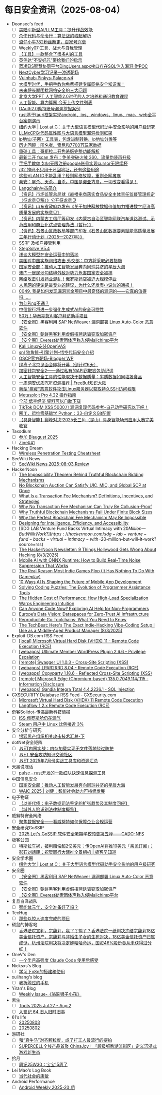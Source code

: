 # 每日安全资讯（2025-08-04）

- Doonsec's feed
  - [ ] [美陆军新型AI/LLM工具：提升作战效能](https://mp.weixin.qq.com/s?__biz=Mzk0MzY1NDc2MA==&mid=2247484405&idx=1&sn=03a6b692a3967b145e20eb87ecbf1517)
  - [ ] [杀伤代码与命令行：算法战的崛起解析](https://mp.weixin.qq.com/s?__biz=Mzk0MzY1NDc2MA==&mid=2247484403&idx=1&sn=8d162a3c0488e93fe4309ed29bcb1b24)
  - [ ] [浪仔小牛782粉丝断更，百家号兴衰](https://mp.weixin.qq.com/s?__biz=MzkwMzI1ODUwNA==&mid=2247488095&idx=1&sn=ac4b5fbd241f8d6e09e2faf2d40317dd)
  - [ ] [Weekly07:工具、战术与自我管理](https://mp.weixin.qq.com/s?__biz=MzI5MjY4MTMyMQ==&mid=2247492245&idx=1&sn=eb29b8136995691799c4f924951d5369)
  - [ ] [【工具】一款整合了很多AI的工具](https://mp.weixin.qq.com/s?__biz=MzI2MTE0NTE3Mw==&mid=2651151329&idx=1&sn=6ff909ba6ac84f5597116cbd94f178ed)
  - [ ] [英伟达“不安好芯”带给我们的启示](https://mp.weixin.qq.com/s?__biz=MzI3NzM5NDA0NA==&mid=2247491803&idx=1&sn=6f30d1b382c7755f6284c3e39cea2aed)
  - [ ] [蓝凌EIS智慧协同平台DingUsers.aspx接口存在SQL注入漏洞 附POC](https://mp.weixin.qq.com/s?__biz=MzIxMjEzMDkyMA==&mid=2247488820&idx=1&sn=997ac62c6e079c6bfedba66b6c19ee02)
  - [ ] [NextCyber学习记录—渗透靶场](https://mp.weixin.qq.com/s?__biz=MzkzMDg1MzIwNA==&mid=2247487633&idx=1&sn=b00eb65176825b79950c47f2ab451733)
  - [ ] [Vulnhub-Pinkys-Palace-v4](https://mp.weixin.qq.com/s?__biz=Mzg5MDk4MzkyMA==&mid=2247484669&idx=1&sn=5bdba4f823c2beadb6c975a67c53b325)
  - [ ] [大模型时代，手把手教你免费搭建专属网络安全知识库！](https://mp.weixin.qq.com/s?__biz=MzkyMTYyOTQ5NA==&mid=2247487439&idx=1&sn=16e5ed8b138e6b98dc100bb02a4c287f)
  - [ ] [未来将长期困扰网络安全的三大问题](https://mp.weixin.qq.com/s?__biz=Mzg2NjY2MTI3Mg==&mid=2247501193&idx=1&sn=07ab9a9668d6c9f18f38a807ede926b1)
  - [ ] [北京大学PPT 人工智能2.0时代的人才培养和通识教育课程](https://mp.weixin.qq.com/s?__biz=MjM5OTk4MDE2MA==&mid=2655288365&idx=1&sn=31ef816dfd431dd207095be9aed1c79b)
  - [ ] [人工智能、算力算网 今天上传文件列表](https://mp.weixin.qq.com/s?__biz=MjM5OTk4MDE2MA==&mid=2655288365&idx=2&sn=701ff3ecd919851bb047cb1a7aad8dbf)
  - [ ] [OAuth2.0劫持账号漏洞挖掘案例](https://mp.weixin.qq.com/s?__biz=MzkxNzY5MTg1Ng==&mid=2247490304&idx=1&sn=c3a54a6e4a9b2aacb3fa91790edc2fb7)
  - [ ] [rust基于tauri框架实现android、ios、windows、linux、mac、web全平台案例演示](https://mp.weixin.qq.com/s?__biz=MzkwOTE5MDY5NA==&mid=2247507150&idx=1&sn=f450010db180e8de839e6ec5a5262682)
  - [ ] [纽约大学 | Lost at C：关于大型语言模型代码助手安全影响的用户级研究](https://mp.weixin.qq.com/s?__biz=MzU5MTM5MTQ2MA==&mid=2247493203&idx=1&sn=9948e426d60c7046eea19526720dc72a)
  - [ ] [LLMxCPG:代码属性图与大语言模型漏洞检测框架](https://mp.weixin.qq.com/s?__biz=MzU0NDI5NTY4OQ==&mid=2247486442&idx=1&sn=3aeb36e812bd9139ea5205470cb42d23)
  - [ ] [ip地址(子网）工具表，包含进制转换、ip地址分类等](https://mp.weixin.qq.com/s?__biz=MzIwNDYzNTYxNQ==&mid=2247503769&idx=1&sn=c8d30397a9dce2a68ab6dc7c3a1e8d71)
  - [ ] [历史回顾：匿名者、索尼和7700万玩家数据](https://mp.weixin.qq.com/s?__biz=Mzg4NzgyODEzNQ==&mid=2247489573&idx=1&sn=8514c30fac2c6c9ec7de38af39ce4875)
  - [ ] [重磅工具：哥斯拉二开免杀版完整功能解析](https://mp.weixin.qq.com/s?__biz=MzkzNTgzOTg4Mg==&mid=2247485868&idx=1&sn=c64dc7aa5b93b880aa2d83bbd932ad78)
  - [ ] [最新二开 fscan 发布：免杀突破火绒 360，流量伪装再升级](https://mp.weixin.qq.com/s?__biz=MzkzNTgzOTg4Mg==&mid=2247485868&idx=2&sn=ae0257d7c8103746bb5012f9d756c08d)
  - [ ] [手把手教你 如何无限注册google账号实现cursor无限续杯](https://mp.weixin.qq.com/s?__biz=MzkzNTgzOTg4Mg==&mid=2247485868&idx=3&sn=2b1e1f55c1df8646d88f8a697155d33d)
  - [ ] [/32 掩码不只用于环回地址，还有这些用途](https://mp.weixin.qq.com/s?__biz=MzUyNTExOTY1Nw==&mid=2247531303&idx=1&sn=bb816345ff26f4ef693d1737339982e2)
  - [ ] [这些VLAN ID不能乱用？轻则网络故障，重则全网瘫痪](https://mp.weixin.qq.com/s?__biz=MzIyMzIwNzAxMQ==&mid=2649469833&idx=1&sn=ff7cbde68d00732b45e7f170fd2ca37b)
  - [ ] [秦安：屠杀、天杀、自杀，中国是诺亚方舟，一切改变看得见！](https://mp.weixin.qq.com/s?__biz=MzA5MDg1MDUyMA==&mid=2650480920&idx=1&sn=8ca6e5e6f9e1dda1388bc300c9e455a7)
  - [ ] [Langchain生态简介](https://mp.weixin.qq.com/s?__biz=MzkyNTUyNDMyOA==&mid=2247487818&idx=1&sn=2ef67797a5f9d0abb9340bfccc3f7a09)
  - [ ] [【资讯】市场监管总局就《直播电商落实食品安全主体责任监督管理规定（征求意见稿）》公开征求意见](https://mp.weixin.qq.com/s?__biz=MzU1NDY3NDgwMQ==&mid=2247554647&idx=1&sn=66ff0fd570486fd7cc3cfb9b3154d65c)
  - [ ] [【资讯】山东省政府办发布《关于加快释放数据价值加力推进数字经济高质量发展的实施意见》](https://mp.weixin.qq.com/s?__biz=MzU1NDY3NDgwMQ==&mid=2247554647&idx=2&sn=ecc2441906f28f63cf5146322696caa2)
  - [ ] [【资讯】内蒙古工信厅等印发《内蒙古自治区智能网联汽车道路测试、示范应用和商业化试点管理办法（暂行）》](https://mp.weixin.qq.com/s?__biz=MzU1NDY3NDgwMQ==&mid=2247554647&idx=3&sn=dbe8bf673c21285c3935341ac004df2c)
  - [ ] [【资讯】石景山区政数局等部门印发《石景山区数据要素赋能高质量发展三年行动计划（2025—2027年）》](https://mp.weixin.qq.com/s?__biz=MzU1NDY3NDgwMQ==&mid=2247554647&idx=4&sn=636c868d5182fbf3ffbc6058c5aa312e)
  - [ ] [SSRF 及帐户接管利用](https://mp.weixin.qq.com/s?__biz=MzIzMTIzNTM0MA==&mid=2247497987&idx=1&sn=12d3485137ddaa99016b5244ffd673f4)
  - [ ] [StegSolve V5.4](https://mp.weixin.qq.com/s?__biz=MzI1NzUxOTUzMA==&mid=2247486227&idx=1&sn=b81dcef64be2ff1773a38ff88ae35960)
  - [ ] [浅谈大模型在安全运营中的落地](https://mp.weixin.qq.com/s?__biz=MzIyOTY1NDE5Mg==&mid=2247485112&idx=1&sn=494f9563cca0f7b7e4b1d2849971de85)
  - [ ] [美国对中国实施网络攻击 外交部：中方将采取必要措施](https://mp.weixin.qq.com/s?__biz=MzI5NTM4OTQ5Mg==&mid=2247636829&idx=1&sn=763b26922c7e7bfbf019b035bff1bbf5)
  - [ ] [国家安全部：推动人工智能发展奔向同球共济的星辰大海](https://mp.weixin.qq.com/s?__biz=MzI5NTM4OTQ5Mg==&mid=2247636829&idx=2&sn=a8dacbc33cf72e1f9fbf9afa9e0a928a)
  - [ ] [澳门一居民涉勾结境外敌对势力危害国家安全被捕](https://mp.weixin.qq.com/s?__biz=MzI5NTM4OTQ5Mg==&mid=2247636829&idx=3&sn=aa0f6b4fed147ee2ee56006053002e8c)
  - [ ] [网络攻击引发药业混乱！俄罗斯药店被迫大规模停业](https://mp.weixin.qq.com/s?__biz=MzI5NTM4OTQ5Mg==&mid=2247636829&idx=4&sn=9acf8355bbf5623caa155bb88910f8b9)
  - [ ] [人民网的评论是最专业的建议，为什么还发表小说似的通报！](https://mp.weixin.qq.com/s?__biz=MzU2NDY2OTU4Nw==&mid=2247522342&idx=1&sn=ea83934e61a1db6e22f31d5983076f5c)
  - [ ] [0049. 我是如何发现漏洞赏金项目中最奇怪的漏洞的——它真的值得吗……](https://mp.weixin.qq.com/s?__biz=MzA4NDQ5NTU0MA==&mid=2647690895&idx=1&sn=91081768bb3c41b4ea865be614a2a266)
  - [ ] [为何Ping不通？](https://mp.weixin.qq.com/s?__biz=MzIxNTM3NDE2Nw==&mid=2247490676&idx=1&sn=27958ccb2bf039725d0b243d4bd1dfc4)
  - [ ] [中信银行将进一步强化生成式AI的安全可控性](https://mp.weixin.qq.com/s?__biz=MzIxMDIwODM2MA==&mid=2653932501&idx=1&sn=157601f46ae9a4aa8425bf4c84ee043a)
  - [ ] [50万！华泰期货AI客户拜访助手项目](https://mp.weixin.qq.com/s?__biz=MzIxMDIwODM2MA==&mid=2653932501&idx=2&sn=02e4a3ac26e6773aa62a613858fc8896)
  - [ ] [【安全圈】黑客利用 SAP NetWeaver 漏洞部署 Linux Auto-Color 恶意软件](https://mp.weixin.qq.com/s?__biz=MzIzMzE4NDU1OQ==&mid=2652070961&idx=1&sn=b8c7c8f1988fca2052e2f2bebaeb3c52)
  - [ ] [【安全圈】朝鲜黑客利用虚假招聘诱骗窃取加密资产](https://mp.weixin.qq.com/s?__biz=MzIzMzE4NDU1OQ==&mid=2652070961&idx=2&sn=fb9e745ed2ed680ddff5b2ccd778c48b)
  - [ ] [【安全圈】Everest勒索团体声称入侵Mailchimp平台](https://mp.weixin.qq.com/s?__biz=MzIzMzE4NDU1OQ==&mid=2652070961&idx=3&sn=c794f434a0d42a4a9ea62a4239208b46)
  - [ ] [Kali Linux安装OpenVAS](https://mp.weixin.qq.com/s?__biz=MzkxMzIwNTY1OA==&mid=2247513047&idx=1&sn=f718dfb47ffdebacea903aa054020ece)
  - [ ] [snl 独角鲸–引擎计划–悟空代码安全介绍](https://mp.weixin.qq.com/s?__biz=MzU2MDE2MjU1Mw==&mid=2247486640&idx=1&sn=bdcd624f3a1766501a588e27e4dfd755)
  - [ ] [OSCP官方靶场-Blogger WP](https://mp.weixin.qq.com/s?__biz=MzA3NDE0NTY0OQ==&mid=2247488017&idx=1&sn=5227d899ea87d8578aa3160f9583d5e9)
  - [ ] [绿离子北京见面会即将开幕（倒计时6天）](https://mp.weixin.qq.com/s?__biz=MzIyMDQyNDQ2Mg==&mid=2247485272&idx=1&sn=9a18939ddb59d39ca1e3a77e438e1365)
  - [ ] [加密钱包安全2——通过私有的API窃取钱包助记词](https://mp.weixin.qq.com/s?__biz=Mzg4MTkwMTI5Mw==&mid=2247490272&idx=1&sn=3b5fa9a961490a9f6ab1b772ccc8259f)
  - [ ] [人工智能安全工具的性能取决于数据质量：劣质数据如同垃圾食品](https://mp.weixin.qq.com/s?__biz=MjM5NjA0NjgyMA==&mid=2651325746&idx=1&sn=c9a207cc63e3d6b40ae53826122470d5)
  - [ ] [一周网安优质PDF资源推荐 | FreeBuf知识大陆](https://mp.weixin.qq.com/s?__biz=MjM5NjA0NjgyMA==&mid=2651325746&idx=2&sn=3a11acd9d86e5fe8ae3ceb2f539f24a7)
  - [ ] [新型\"瘟疫\"恶意软件攻击Linux服务器以获取持久SSH访问权限](https://mp.weixin.qq.com/s?__biz=MjM5NjA0NjgyMA==&mid=2651325746&idx=3&sn=e32bf5acdcb5aa514e0f5aa34b987860)
  - [ ] [Metasploit Pro 4.22 操作指南](https://mp.weixin.qq.com/s?__biz=MjM5OTk4MDE2MA==&mid=2655288331&idx=1&sn=9499aac5a523b72e03b5a62f3aef3de4)
  - [ ] [全部 低空经济 资料可以自助下载](https://mp.weixin.qq.com/s?__biz=MjM5OTk4MDE2MA==&mid=2655288331&idx=2&sn=b529a65362dc58c275773e983625adc3)
  - [ ] [TikTok DOM XSS 5000刀 漏洞复现代码参考-自己动手研究以下吧！](https://mp.weixin.qq.com/s?__biz=MzU5Njg5NzUzMw==&mid=2247491699&idx=1&sn=e4dcaf9c5e7da60e62e614a9000f4368)
  - [ ] [网工、运维零基础学 Python：33-自定义Git配置](https://mp.weixin.qq.com/s?__biz=MzIyMzIwNzAxMQ==&mid=2649469767&idx=1&sn=90b2980573ec3d9795d80f61364850e2)
  - [ ] [【具身智能】巅峰对决!2025长三角（昆山）具身智能场景应用大赛完美收官](https://mp.weixin.qq.com/s?__biz=MjM5NzYwNDU0Mg==&mid=2649253596&idx=1&sn=df76c6add1145494a257bb7f9c89cb86)
- Taxodium
  - [ ] [参加 Blaugust 2025](https://taxodium.ink//blaugust-2025.html)
  - [ ] [Zine#41](https://taxodium.ink//41.html)
- Hacking Dream
  - [ ] [Wireless Penetration Testing Cheatsheet](https://www.hackingdream.net/2025/08/wireless-penetration-testing-cheatsheet.html)
- SecWiki News
  - [ ] [SecWiki News 2025-08-03 Review](http://www.sec-wiki.com/?2025-08-03)
- HackerNoon
  - [ ] [The Impossibility Theorem Behind Truthful Blockchain Bidding Mechanisms](https://hackernoon.com/the-impossibility-theorem-behind-truthful-blockchain-bidding-mechanisms?source=rss)
  - [ ] [No Blockchain Auction Can Satisfy UIC, MIC, and Global SCP at Once](https://hackernoon.com/no-blockchain-auction-can-satisfy-uic-mic-and-global-scp-at-once?source=rss)
  - [ ] [What Is a Transaction Fee Mechanism? Definitions, Incentives, and Strategies](https://hackernoon.com/what-is-a-transaction-fee-mechanism-definitions-incentives-and-strategies?source=rss)
  - [ ] [Why No Transaction Fee Mechanism Can Truly Be Collusion-Proof](https://hackernoon.com/why-no-transaction-fee-mechanism-can-truly-be-collusion-proof?source=rss)
  - [ ] [Why Truthful Blockchain Mechanisms Fail Under Finite Block Sizes](https://hackernoon.com/why-truthful-blockchain-mechanisms-fail-under-finite-block-sizes?source=rss)
  - [ ] [Why the Perfect Blockchain Fee Mechanism May Be Impossible](https://hackernoon.com/why-the-perfect-blockchain-fee-mechanism-may-be-impossible?source=rss)
  - [ ] [Designing for Intelligence, Efficiency, and Accessibility](https://hackernoon.com/designing-for-intelligence-efficiency-and-accessibility?source=rss)
  - [ ] [SDG LAB Venture Fund Backs Virtual Intimacy with $20 Million — But Will It Work?](https://hackernoon.com/sdg-lab-venture-fund-backs-virtual-intimacy-with-$20-million-but-will-it-work?source=rss)
  - [ ] [The HackerNoon Newsletter: 9 Things Hollywood Gets Wrong About Hacking (8/3/2025)](https://hackernoon.com/8-3-2025-newsletter?source=rss)
  - [ ] [Mobile AI with ONNX Runtime: How to Build Real-Time Noise Suppression That Works](https://hackernoon.com/mobile-ai-with-onnx-runtime-how-to-build-real-time-noise-suppression-that-works?source=rss)
  - [ ] [The Real Reason Most Indie Games Flop (It Has Nothing To Do With Gameplay)](https://hackernoon.com/the-real-reason-most-indie-games-flop-it-has-nothing-to-do-with-gameplay?source=rss)
  - [ ] [10 Ways AI Is Shaping the Future of Mobile App Development](https://hackernoon.com/10-ways-ai-is-shaping-the-future-of-mobile-app-development?source=rss)
  - [ ] [Solving Coding Puzzles: The Evolution of Programmer Assistance Tools](https://hackernoon.com/solving-coding-puzzles-the-evolution-of-programmer-assistance-tools?source=rss)
  - [ ] [The Hidden Cost of Performance: How High-Load Specialization Warps Engineering Intuition](https://hackernoon.com/the-hidden-cost-of-performance-how-high-load-specialization-warps-engineering-intuition?source=rss)
  - [ ] [Can Anyone Code Now? Exploring AI Help for Non-Programmers](https://hackernoon.com/can-anyone-code-now-exploring-ai-help-for-non-programmers?source=rss)
  - [ ] [Europe’s Data Vision: Dataspaces for Zero-Trust AI Infrastructure](https://hackernoon.com/europes-data-vision-dataspaces-for-zero-trust-ai-infrastructure?source=rss)
  - [ ] [Reproducible Go Toolchains: What You Need to Know](https://hackernoon.com/reproducible-go-toolchains-what-you-need-to-know?source=rss)
  - [ ] [The TechBeat: Here's The Exact Indie-Hacking Vibe-Coding Setup I Use as a Middle-Aged Product Manager (8/3/2025)](https://hackernoon.com/8-3-2025-techbeat?source=rss)
- Exploit-DB.com RSS Feed
  - [ ] [[local] Microsoft Virtual Hard Disk (VHDX) 11 - Remote Code Execution (RCE)](https://www.exploit-db.com/exploits/52394)
  - [ ] [[webapps] Ultimate Member WordPress Plugin 2.6.6 - Privilege Escalation](https://www.exploit-db.com/exploits/52393)
  - [ ] [[remote] Swagger UI 1.0.3 - Cross-Site Scripting (XSS)](https://www.exploit-db.com/exploits/52392)
  - [ ] [[webapps] LPAR2RRD 8.04 - Remote Code Execution (RCE)](https://www.exploit-db.com/exploits/52391)
  - [ ] [[webapps] Copyparty 1.18.6 - Reflected Cross-Site Scripting (XSS)](https://www.exploit-db.com/exploits/52390)
  - [ ] [[remote] Microsoft Edge (Chromium-based) 135.0.7049.114/.115 - Information Disclosure](https://www.exploit-db.com/exploits/52389)
  - [ ] [[webapps] Gandia Integra Total 4.4.2236.1 - SQL Injection](https://www.exploit-db.com/exploits/52388)
- CXSECURITY Database RSS Feed - CXSecurity.com
  - [ ] [Microsoft Virtual Hard Disk (VHDX) 11 Remote Code Execution](https://cxsecurity.com/issue/WLB-2025080002)
  - [ ] [Langflow 1.2.x Remote Code Execution (RCE)](https://cxsecurity.com/issue/WLB-2025080001)
- 奇客Solidot–传递最新科技情报
  - [ ] [ISS 俄罗斯舱仍在漏气](https://www.solidot.org/story?sid=81956)
  - [ ] [Steam 用户中 Linux 比例接近 3%](https://www.solidot.org/story?sid=81955)
- 安全分析与研究
  - [ ] [银狐黑产组织相关攻击技术汇总-下](https://mp.weixin.qq.com/s?__biz=MzA4ODEyODA3MQ==&mid=2247493048&idx=1&sn=c571bfd82fde102c651121b77c98120f)
- dotNet安全矩阵
  - [ ] [.NET内网实战：内存加载实现无文件落地绕过防护](https://mp.weixin.qq.com/s?__biz=MzUyOTc3NTQ5MA==&mid=2247500222&idx=1&sn=6c22fd9510281783e4fd2eaf7c67ff93)
  - [ ] [.NET 安全攻防知识交流社区](https://mp.weixin.qq.com/s?__biz=MzUyOTc3NTQ5MA==&mid=2247500222&idx=2&sn=e83eaa9f4bee7ce10cd609ece8a4dfe5)
  - [ ] [.NET 2025年7月份实战工具库和资源汇总](https://mp.weixin.qq.com/s?__biz=MzUyOTc3NTQ5MA==&mid=2247500222&idx=3&sn=0b35d3d1224a923438c6f3c181a68d10)
- 天黑说嘿话
  - [ ] [pulse - rust开发的一款红队快速信息探测工具](https://mp.weixin.qq.com/s?__biz=MzI5NTQ5MTAzMA==&mid=2247484544&idx=1&sn=7fba55b2f986739157ee9c963e4ba9c3)
- 中国信息安全
  - [ ] [国家安全部：推动人工智能发展奔向同球共济的星辰大海](https://mp.weixin.qq.com/s?__biz=MzA5MzE5MDAzOA==&mid=2664246806&idx=1&sn=546b230e6f20b5b850ccc986eea4d0c3)
  - [ ] [WAIC 2025 | 刘健：智能社会助力可持续发展](https://mp.weixin.qq.com/s?__biz=MzA5MzE5MDAzOA==&mid=2664246806&idx=2&sn=88d09066cc0a828116ef62b28a06bb38)
- 电子物证
  - [ ] [【以鉴代侦：电子数据司法鉴定的扩张趋势及其制度回应】](https://mp.weixin.qq.com/s?__biz=MzAwNDcwMDgzMA==&mid=2651048564&idx=1&sn=9e1b2a065cb43a7339b071b175bfb8df)
  - [ ] [【域外人脸识别法律制度概览】](https://mp.weixin.qq.com/s?__biz=MzAwNDcwMDgzMA==&mid=2651048564&idx=2&sn=829af408c4f12e4323719e53dc4dbfe8)
- 威努特安全网络
  - [ ] [聚焦数据安全——看威努特如何保障企业合规运营](https://mp.weixin.qq.com/s?__biz=MzAwNTgyODU3NQ==&mid=2651134586&idx=1&sn=c9590353a06f3e8b1cb25e30e35a7a74)
- 安全研究GoSSIP
  - [ ] [2025 Let's GoSSIP 软件安全暑期学校预告第五弹——CADO-NFS](https://mp.weixin.qq.com/s?__biz=Mzg5ODUxMzg0Ng==&mid=2247500524&idx=1&sn=9ea104132bdfb9b8234e2545dde8044f)
- 极客公园
  - [ ] [​特斯拉车祸，被判赔偿超2亿美元；传OpenAI将推10美元「亲民订阅」；影石刘靖康：祝贺同行大疆推全景相机 | 极客早知道](https://mp.weixin.qq.com/s?__biz=MTMwNDMwODQ0MQ==&mid=2653084014&idx=1&sn=e70da3388d98649b52c08c091d05489d)
- 安全学术圈
  - [ ] [纽约大学 | Lost at C：关于大型语言模型代码助手安全影响的用户级研究](https://mp.weixin.qq.com/s?__biz=MzU5MTM5MTQ2MA==&mid=2247493203&idx=1&sn=9948e426d60c7046eea19526720dc72a)
- 安全圈
  - [ ] [【安全圈】黑客利用 SAP NetWeaver 漏洞部署 Linux Auto-Color 恶意软件](https://mp.weixin.qq.com/s?__biz=MzIzMzE4NDU1OQ==&mid=2652070961&idx=1&sn=b8c7c8f1988fca2052e2f2bebaeb3c52)
  - [ ] [【安全圈】朝鲜黑客利用虚假招聘诱骗窃取加密资产](https://mp.weixin.qq.com/s?__biz=MzIzMzE4NDU1OQ==&mid=2652070961&idx=2&sn=fb9e745ed2ed680ddff5b2ccd778c48b)
  - [ ] [【安全圈】Everest勒索团体声称入侵Mailchimp平台](https://mp.weixin.qq.com/s?__biz=MzIzMzE4NDU1OQ==&mid=2652070961&idx=3&sn=c794f434a0d42a4a9ea62a4239208b46)
- 复旦白泽战队
  - [ ] [智能体元年，安全准备好了吗？](https://mp.weixin.qq.com/s?__biz=MzU4NzUxOTI0OQ==&mid=2247495743&idx=1&sn=6cc421403d777d55db41e7f5361da7e0)
- TecHug
  - [ ] [那些以惊人速度完成的项目](https://www.techug.com/post/fast-projects/)
- 硕鼠的博客站
  - [ ] [香港法院宣判，宗馥莉，赢了？输了？香港法院一纸判决冻结宗馥莉18亿美金信托资产，宗馥莉与非婚生子女的生死对决，18亿美金信托资产归属成谜，杭州法院判决将决定娃哈哈命运，国资46%股份竟从未获得过分红！](https://lukefan.com/2025/08/03/%e9%a6%99%e6%b8%af%e6%b3%95%e9%99%a2%e5%ae%a3%e5%88%a4%ef%bc%8c%e5%ae%97%e9%a6%a5%e8%8e%89%ef%bc%8c%e8%b5%a2%e4%ba%86%ef%bc%9f%e8%be%93%e4%ba%86%ef%bc%9f%e9%a6%99%e6%b8%af%e6%b3%95%e9%99%a2%e4%b8%80/)
- OneV's Den
  - [ ] [一个半月高强度 Claude Code 使用后感受](https://onevcat.com/2025/08/claude-code/)
- Nicksxs's Blog
  - [ ] [学习下n8n的搭建和使用](https://nicksxs.me/2025/08/03/%E5%AD%A6%E4%B9%A0%E4%B8%8Bn8n%E7%9A%84%E6%90%AD%E5%BB%BA%E5%92%8C%E4%BD%BF%E7%94%A8/)
- xulihang's blog
  - [ ] [我折腾过的手机](https://blog.xulihang.me/phones-I-used/)
- Yiran's Blog
  - [ ] [Weekly Issue-《骆驼狮子小孩》](https://zdyxry.github.io/2025/08/03/Weekly-Issue-%E9%AA%86%E9%A9%BC%E7%8B%AE%E5%AD%90%E5%B0%8F%E5%AD%A9/)
- 素生
  - [ ] [Toots 2025 Jul.27 - Aug.2](http://z.arlmy.me/posts/MastodonArchives/2025/MastodonTootsArchives_20250802/)
  - [ ] [入蜀记 64 旧人旧时旧事](http://z.arlmy.me/posts/BBBPandINSW/INSW/INSW_64/)
- 61’s life
  - [ ] [20250803](https://61.life/2025/0803)
  - [ ] [20250802](https://61.life/2025/0802)
- 游研社
  - [ ] [和“真牛马”对齐颗粒度，成了打工人最流行的摆拍](https://www.yystv.cn/p/13081)
  - [ ] [SUPERCELL全线产品首聚 ChinaJoy！「超级细胞潮流街区」定义沉浸式游戏新生态](https://www.yystv.cn/p/13079)
- 拾月
  - [ ] [周记25W30：宝宝15周了](https://www.skyue.com/25080407.html)
- Lei Mao's Log Book
  - [ ] [当代社会的康敏](https://leimao.github.io/essay/%E5%BD%93%E4%BB%A3%E7%A4%BE%E4%BC%9A%E7%9A%84%E5%BA%B7%E6%95%8F/)
- Android Performance
  - [ ] [Android Weekly 2025-20 期](https://androidperformance.com/2025/08/03/Android-Weekly-2025-20/)
